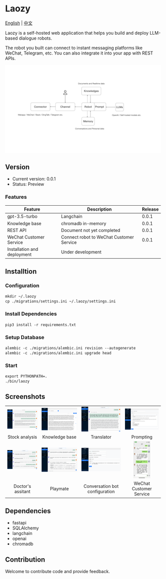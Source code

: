 # Laozy

[English](./README.md) | [中文](./README_cn.md)

Laozy is a self-hosted web application that helps you build and deploy LLM-based dialogue robots.

The robot you built can connect to instant messaging platforms like WeChat, Telegram, etc. You can also integrate it into your app with REST APIs.

![Arch](./assets/images/arch.png)

## Version

* Current version: 0.0.1
* Status: Preview

### Features

| Feature | Description | Release |
| -- | -- | -- |
| gpt-3.5-turbo | Langchain | 0.0.1 |
| Knowledge base | chromadb in-memory | 0.0.1 |
| REST API | Document not yet completed | 0.0.1 |
| WeChat Customer Service| Connect robot to WeChat Customer Service | 0.0.1 |
| Installation and deployment | Under development |

## Installtion

### Configuration

```
mkdir ~/.laozy
cp ./migrations/settings.ini ~/.laozy/settings.ini
```

### Install Dependencies
```
pip3 install -r requirements.txt
```

### Setup Database

```
alembic -c ./migrations/alembic.ini revision --autogenerate
alembic -c ./migrations/alembic.ini upgrade head
```

### Start

```
export PYTHONPATH=.
./bin/laozy
```

## Screenshots

|  |  |  |  |
| :--:  | :--:  | :--:  | :--: |
| <img src="./assets/images/stock_analysis.png" alt="Stock Analysis" /> | <img src="./assets/images/knowledge_base.png" alt="Knowledge Base" /> | <img src="./assets/images/translator.png" alt="Translator" /> | <img src="./assets/images/prompts.png" alt="Prompting" /> | 
| Stock analysis | Knowledge base | Translator | Prompting |
| <img src="./assets/images/doctor_assistant.png" alt="Doctor assistant"/> | <img src="./assets/images/friend.png" alt="Friend" /> | <img src="./assets/images/robot.png" alt="Robot" />| <img src="./assets/images/wxkf.jpeg" alt="Wechat Customer Service" height="120"/> |  |
| Doctor's assitant | Playmate | Conversation bot configuration | WeChat Customer Service | 

## Dependencies

* fastapi
* SQLAlchemy
* langchain
* openai
* chromadb

## Contribution

Welcome to contribute code and provide feedback.